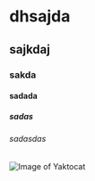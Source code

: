 # dhsajda
## sajkdaj
### sakda
#### sadada
##### sadas
###### sadasdas
![Image of Yaktocat](https://octodex.github.com/images/yaktocat.png)
